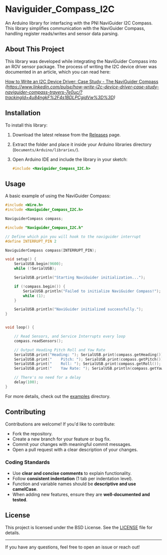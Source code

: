 # Naviguider_Compass_I2C

An Arduino library for interfacing with the PNI NaviGuider I2C Compass. This library simplifies communication with the NaviGuider Compass, handling register reads/writes and sensor data parsing.

## About This Project

This library was developed while integrating the NaviGuider Compass into an ROV sensor package. The process of writing the I2C device driver was documented in an article, which you can read here:

[How to Write an I2C Device Driver: Case Study - The NaviGuider Compass](#) *(https://www.linkedin.com/pulse/how-write-i2c-device-driver-case-study-naviguider-compass-travers-7e0uc/?trackingId=4u84ngkF%2F4s1BDLPCgidVw%3D%3D)*

## Installation

To install this library:

1. Download the latest release from the [Releases](https://github.com/MarineAppliedResearch/Naviguider_Compass_I2C/releases) page.
2. Extract the folder and place it inside your Arduino libraries directory (`Documents/Arduino/libraries/`).
3. Open Arduino IDE and include the library in your sketch:

   ```cpp
   #include <Naviguider_Compass_I2C.h>
   ```

## Usage

A basic example of using the NaviGuider Compass:

```cpp
#include <Wire.h>
#include <Naviguider_Compass_I2C.h>

NaviguiderCompass compass;

#include "Naviguider_Compass_I2C.h"

// Define which pin you will hook to the naviguider interrupt
#define INTERRUPT_PIN 2

NaviguiderCompass compass(INTERRUPT_PIN);

void setup() {
    SerialUSB.begin(9600);
    while (!SerialUSB);

    SerialUSB.println("Starting NaviGuider initialization...");

    if (!compass.begin()) {
        SerialUSB.println("Failed to initialize NaviGuider Compass!");
        while (1);
    }

    SerialUSB.println("NaviGuider initialized successfully.");
}


void loop() {

    // Read Sensors, and Service Interrupts every loop
    compass.readSensors();

    // Output Heading Pitch Roll and Yaw Rate
    SerialUSB.print("Heading: "); SerialUSB.print(compass.getHeading()); 
    SerialUSB.print("    Pitch: "); SerialUSB.print(compass.getPitch()); 
    SerialUSB.print("    Roll: "); SerialUSB.print(compass.getRoll()); 
    SerialUSB.print("    Yaw Rate: "); SerialUSB.println(compass.getYawRate());

    // There's no need for a delay
    delay(100);
}
```

For more details, check out the [examples](examples/) directory.

## Contributing

Contributions are welcome! If you'd like to contribute:

- Fork the repository.
- Create a new branch for your feature or bug fix.
- Commit your changes with meaningful commit messages.
- Open a pull request with a clear description of your changes.

### Coding Standards

- Use **clear and concise comments** to explain functionality.
- Follow **consistent indentation** (1 tab per indentation level).
- Function and variable names should be **descriptive and use camelCase**.
- When adding new features, ensure they are **well-documented and tested**.

## License

This project is licensed under the BSD License. See the [LICENSE](license.txt) file for details.

---

If you have any questions, feel free to open an issue or reach out!